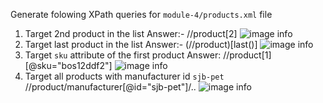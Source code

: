Generate folowing XPath queries for `module-4/products.xml` file

1. Target 2nd product in the list
   Answer:- //product[2]
   ![image info](../validation/1.png)
2. Target last product in the list
   Answer:- (//product)[last()]
   ![image info](../validation/2.png)
3. Target `sku` attribute of the first product
   Answer: //product[1][@sku="bos12ddf2"]
   ![image info](../validation/2.png)
4. Target all products with manufacturer id `sjb-pet`
   //product/manufacturer[@id="sjb-pet"]/..
   ![image info](../validation/4.png)
